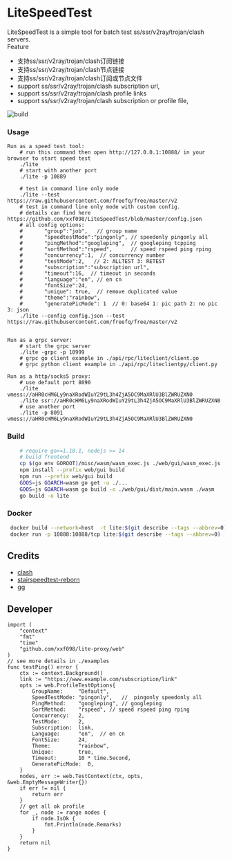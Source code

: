 # LiteSpeedTest

LiteSpeedTest is a simple tool for batch test ss/ssr/v2ray/trojan/clash servers.   
Feature
- 支持ss/ssr/v2ray/trojan/clash订阅链接
- 支持ss/ssr/v2ray/trojan/clash节点链接
- 支持ss/ssr/v2ray/trojan/clash订阅或节点文件
- support ss/ssr/v2ray/trojan/clash subscription url,
- support ss/ssr/v2ray/trojan/clash profile links
- support ss/ssr/v2ray/trojan/clash subscription or profile file, 


 ![build](https://github.com/xxf098/LiteSpeedTest/actions/workflows/test.yaml/badge.svg?branch=master&event=push) 

### Usage
```
Run as a speed test tool:
    # run this command then open http://127.0.0.1:10888/ in your browser to start speed test
    ./lite
    # start with another port
    ./lite -p 10889
    
    # test in command line only mode
    ./lite --test https://raw.githubusercontent.com/freefq/free/master/v2
    # test in command line only mode with custom config.
    # details can find here https://github.com/xxf098/LiteSpeedTest/blob/master/config.json
    # all config options:
    #       "group":"job",   // group name
	#       "speedtestMode":"pingonly", // speedonly pingonly all
	#       "pingMethod":"googleping",  // googleping tcpping
	#       "sortMethod":"rspeed",      // speed rspeed ping rping
	#       "concurrency":1,  // concurrency number
	#       "testMode":2,   // 2: ALLTEST 3: RETEST
	#       "subscription":"subscription url",
	#       "timeout":16,  // timeout in seconds
	#       "language":"en", // en cn
	#       "fontSize":24,
	#       "unique": true,  // remove duplicated value
	#       "theme":"rainbow", 
	#       "generatePicMode": 1  // 0: base64 1: pic path 2: no pic 3: json
    ./lite --config config.json --test https://raw.githubusercontent.com/freefq/free/master/v2


Run as a grpc server:
    # start the grpc server  
    ./lite -grpc -p 10999
    # grpc go client example in ./api/rpc/liteclient/client.go 
    # grpc python client example in ./api/rpc/liteclientpy/client.py

Run as a http/socks5 proxy:
    # use default port 8090
    ./lite vmess://aHR0cHM6Ly9naXRodWIuY29tL3h4ZjA5OC9MaXRlU3BlZWRUZXN0
    ./lite ssr://aHR0cHM6Ly9naXRodWIuY29tL3h4ZjA5OC9MaXRlU3BlZWRUZXN0
    # use another port
    ./lite -p 8091 vmess://aHR0cHM6Ly9naXRodWIuY29tL3h4ZjA5OC9MaXRlU3BlZWRUZXN0
```

### Build
```bash
    # require go>=1.18.1, nodejs >= 14
    # build frontend
    cp $(go env GOROOT)/misc/wasm/wasm_exec.js ./web/gui/wasm_exec.js
    npm install --prefix web/gui build
    npm run --prefix web/gui build
    GOOS=js GOARCH=wasm go get -u ./...
    GOOS=js GOARCH=wasm go build -o ./web/gui/dist/main.wasm ./wasm
    go build -o lite
```

### Docker
```bash
 docker build --network=host  -t lite:$(git describe --tags --abbrev=0) -f ./docker/Dockerfile ./
 docker run -p 10888:10888/tcp lite:$(git describe --tags --abbrev=0)
```

## Credits

- [clash](https://github.com/Dreamacro/clash)
- [stairspeedtest-reborn](https://github.com/tindy2013/stairspeedtest-reborn)
- [gg](https://github.com/fogleman/gg)

## Developer
```golang
import (
    "context"
    "fmt"
	"time"
    "github.com/xxf098/lite-proxy/web"
)
// see more details in ./examples
func testPing() error {
    ctx := context.Background()
    link := "https://www.example.com/subscription/link"
    opts := web.ProfileTestOptions{
		GroupName:     "Default", 
		SpeedTestMode: "pingonly",   //  pingonly speedonly all
		PingMethod:    "googleping", // googleping
		SortMethod:    "rspeed", // speed rspeed ping rping
		Concurrency:   2,
		TestMode:      2,
		Subscription:  link,
		Language:      "en",  // en cn
		FontSize:      24,
		Theme:         "rainbow",
        Unique:        true,
		Timeout:       10 * time.Second,
		GeneratePicMode:  0,
	}
    nodes, err := web.TestContext(ctx, opts, &web.EmptyMessageWriter{})
    if err != nil {
        return err
    }
    // get all ok profile
    for _, node := range nodes {
        if node.IsOk {
			fmt.Println(node.Remarks)
		}
	}
    return nil
}
```
